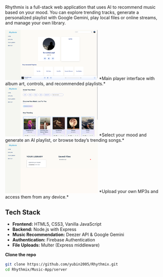 Rhythmix is a full-stack web application that uses AI to recommend music based on your mood. You can explore trending tracks, generate a personalized playlist with Google Gemini, play local files or online streams, and manage your own library.

<img src="screenshots/Library.png" alt="Library page" width="300"/>
*Main player interface with album art, controls, and recommended playlists.*

<img src="screenshots/Explore.png" alt="Explore page" width="300"/> 
*Select your mood and generate an AI playlist, or browse today’s trending songs.*

<img src="screenshots/Upload.png" alt="Upload page" width="300"/>
*Upload your own MP3s and access them from any device.*


## Tech Stack

- **Frontend:** HTML5, CSS3, Vanilla JavaScript  
- **Backend:** Node.js with Express  
- **Music Recommendation:** Deezer API & Google Gemini  
- **Authentication:** Firebase Authentication  
- **File Uploads:** Multer (Express middleware)

**Clone the repo**  
```bash
git clone https://github.com/yubin2005/Rhythmix.git
cd Rhythmix/Music-App/server
